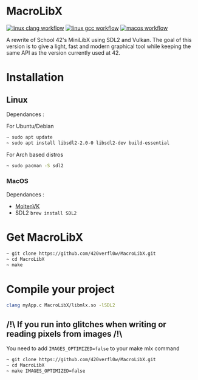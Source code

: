 # MacroLibX

[![linux clang workflow](https://github.com/420verfl0w/MacroLibX/actions/workflows/linux_clang.yml/badge.svg)](https://github.com/420verfl0w/MacroLibX/actions/workflows/linux_clang.yml)
[![linux gcc workflow](https://github.com/420verfl0w/MacroLibX/actions/workflows/linux_gcc.yml/badge.svg)](https://github.com/420verfl0w/MacroLibX/actions/workflows/linux_gcc.yml)
[![macos workflow](https://github.com/420verfl0w/MacroLibX/actions/workflows/macos.yml/badge.svg)](https://github.com/420verfl0w/MacroLibX/actions/workflows/macos.yml)

A rewrite of School 42's MiniLibX using SDL2 and Vulkan. The goal of this version is to give a light, fast and modern graphical tool while keeping the same API as the version currently used at 42.

# Installation

## Linux
Dependances :

For Ubuntu/Debian
```bash
~ sudo apt update
~ sudo apt install libsdl2-2.0-0 libsdl2-dev build-essential
```

For Arch based distros
```bash
~ sudo pacman -S sdl2
```

### MacOS
Dependances :
* [MoltenVK](https://github.com/KhronosGroup/MoltenVK/)
* SDL2 `brew install SDL2`

# Get MacroLibX

```bash
~ git clone https://github.com/420verfl0w/MacroLibX.git
~ cd MacroLibX
~ make
```

# Compile your project

```bash
clang myApp.c MacroLibX/libmlx.so -lSDL2
```

## /!\ If you run into glitches when writing or reading pixels from images /!\

You need to add `IMAGES_OPTIMIZED=false` to your make mlx command

```bash
~ git clone https://github.com/420verfl0w/MacroLibX.git
~ cd MacroLibX
~ make IMAGES_OPTIMIZED=false
```
